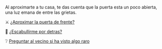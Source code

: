 Al aproximarte a tu casa, te das cuenta que la puerta esta un poco abierta, una luz emana de entre las grietas.

⚔️ [¿Aproximar la puerta de frente?](3.md)

🏰 [¿Escabullirme por detras?](2-2.md)

❔ [Preguntar al vecino si ha visto algo raro](3-1.md)
